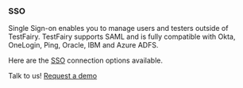 ### SSO

Single Sign-on enables you to manage users and testers outside of TestFairy.
TestFairy supports SAML and is fully compatible with Okta, OneLogin, Ping, Oracle, IBM and Azure ADFS.


Here are the [SSO](https://docs.testfairy.com/Single_Sign_On/SSO.html) connection options available.


Talk to us! [Request a demo](https://testfairy.com/products/solutions/enterprise#request-a-demo)


